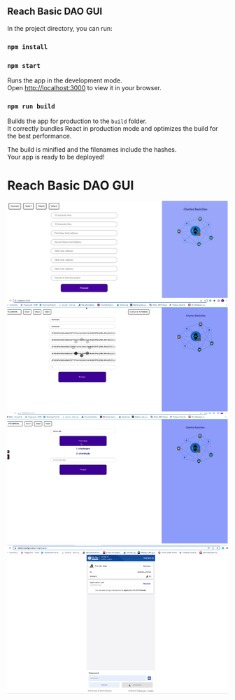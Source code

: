 

## Reach Basic DAO GUI

In the project directory, you can run:
### `npm install`
### `npm start`

Runs the app in the development mode.\
Open [http://localhost:3000](http://localhost:3000) to view it in your browser.


### `npm run build`

Builds the app for production to the `build` folder.\
It correctly bundles React in production mode and optimizes the build for the best performance.

The build is minified and the filenames include the hashes.\
Your app is ready to be deployed!

# Reach Basic DAO GUI


  <img src="https://github.com/Pcharlesme/ReachBasicDao/blob/main/screenshot/Screenshot%202022-08-28%20165036.png?raw=true">
   <img src="https://github.com/Pcharlesme/ReachBasicDao/blob/main/screenshot/Screenshot%202022-08-28%20165h.png?raw=true">
    <img src="https://github.com/Pcharlesme/ReachBasicDao/blob/main/screenshot/Screenshot%202022-08-28%20165.png?raw=true">
    <img src="https://github.com/Pcharlesme/ReachBasicDao/blob/main/screenshot/Screenshot%202022-08-28%201.png?raw=true">
